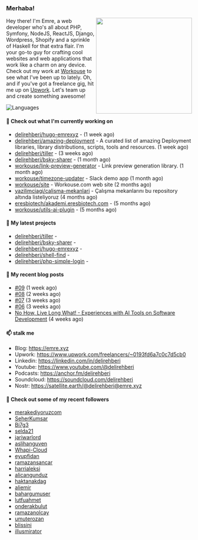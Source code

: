 <h3>Merhaba!</h3>
 

<img align="right" src="https://media.giphy.com/media/ZE6HYckyroMWwSp11C/giphy-downsized.gif" width="260">

Hey there! I'm Emre, a web developer who's all about PHP, Symfony, NodeJS, ReactJS, Django, Wordpress, Shopify and a sprinkle of Haskell for that extra flair.
I'm your go-to guy for crafting cool websites and web applications that work like a charm on any device. 
Check out my work at [Workouse](https://workouse.com) to see what I've been up to lately. 
Oh, and if you've got a freelance gig, hit me up on [Upwork](https://www.upwork.com/freelancers/~0193fd6a7c0c7d5cb0). 
Let's team up and create something awesome!

![Languages](https://github-readme-stats.vercel.app/api/top-langs/?username=delirehberi&layout=compact)

#### 👷 Check out what I'm currently working on

- [delirehberi/hugo-emrexyz](https://github.com/delirehberi/hugo-emrexyz) -  (1 week ago)
- [delirehberi/amazing-deployment](https://github.com/delirehberi/amazing-deployment) - A curated list of amazing Deployment libraries, library distributions, scripts, tools and resources. (1 week ago)
- [delirehberi/tiller](https://github.com/delirehberi/tiller) -  (3 weeks ago)
- [delirehberi/bsky-sharer](https://github.com/delirehberi/bsky-sharer) -  (1 month ago)
- [workouse/link-preview-generator](https://github.com/workouse/link-preview-generator) - Link preview generation library.   (1 month ago)
- [workouse/timezone-updater](https://github.com/workouse/timezone-updater) - Slack demo app (1 month ago)
- [workouse/site](https://github.com/workouse/site) - Workouse.com web site (2 months ago)
- [yazilimciagi/calisma-mekanlari](https://github.com/yazilimciagi/calisma-mekanlari) - Çalışma mekanlarını bu repository altında listeliyoruz (4 months ago)
- [eresbiotech/akademi.eresbiotech.com](https://github.com/eresbiotech/akademi.eresbiotech.com) -  (5 months ago)
- [workouse/utils-ai-plugin](https://github.com/workouse/utils-ai-plugin) -  (5 months ago)

#### 🌱 My latest projects

- [delirehberi/tiller](https://github.com/delirehberi/tiller) - 
- [delirehberi/bsky-sharer](https://github.com/delirehberi/bsky-sharer) - 
- [delirehberi/hugo-emrexyz](https://github.com/delirehberi/hugo-emrexyz) - 
- [delirehberi/shell-find](https://github.com/delirehberi/shell-find) - 
- [delirehberi/php-simple-login](https://github.com/delirehberi/php-simple-login) - 

#### 📜 My recent blog posts 

- [#09](https://emre.xyz/til/09/) (1 week ago)
- [#08](https://emre.xyz/til/08/) (2 weeks ago)
- [#07](https://emre.xyz/til/07/) (3 weeks ago)
- [#06](https://emre.xyz/til/06/) (3 weeks ago)
- [No How, Live Long What! - Experiences with AI Tools on Software Development](https://emre.xyz/posts/no-how-live-long-what-ai-tools-in-software-development/) (4 weeks ago) 

#### 📫 stalk me

- Blog: https://emre.xyz 
- Upwork: https://www.upwork.com/freelancers/~0193fd6a7c0c7d5cb0
- Linkedin: https://linkedin.com/in/delirehberi 
- Youtube: https://www.youtube.com/@delirehberi
- Podcasts: https://anchor.fm/delirehberi
- Soundcloud: https://soundcloud.com/delirehberi
- Nostr: https://satellite.earth/@delirehberi@emre.xyz 


#### 👯 Check out some of my recent followers

- [merakediyoruzcom](https://github.com/merakediyoruzcom)
- [SeherKumsar](https://github.com/SeherKumsar)
- [Bi7g3](https://github.com/Bi7g3)
- [selda21](https://github.com/selda21)
- [jariwarlord](https://github.com/jariwarlord)
- [aslihanguven](https://github.com/aslihanguven)
- [Whapi-Cloud](https://github.com/Whapi-Cloud)
- [eyupfidan](https://github.com/eyupfidan)
- [ramazansancar](https://github.com/ramazansancar)
- [harrialeksi](https://github.com/harrialeksi)
- [alicangunduz](https://github.com/alicangunduz)
- [haktanakdag](https://github.com/haktanakdag)
- [aliemir](https://github.com/aliemir)
- [bahargumuser](https://github.com/bahargumuser)
- [lutfuahmet](https://github.com/lutfuahmet)
- [onderakbulut](https://github.com/onderakbulut)
- [ramazanolcay](https://github.com/ramazanolcay)
- [umuterozan](https://github.com/umuterozan)
- [blissini](https://github.com/blissini)
- [illusmirator](https://github.com/illusmirator)



